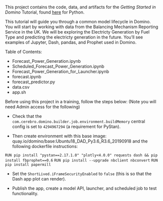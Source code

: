 This project contains the code, data, and artifacts for the *Getting Started in Domino* Tutorial, found 
[here](https://docs.dominodatalab.com/en/4.1/get_started/index.html) for Python.

This tutorial will guide you through a common model lifecycle in Domino. 
You will start by working with data from the Balancing Mechanism Reporting Service in the UK. 
We will be exploring the Electricty Generation by Fuel Type and predicting the electricty generation in the future. 
You’ll see examples of Jupyter, Dash, pandas, and Prophet used in Domino.

Table of Contents:

* Forecast_Power_Generation.ipynb
* Scheduled_Forecast_Power_Generation.ipynb
* Forecast_Power_Generation_for_Launcher.ipynb
* forecast.ipynb
* forecast_predictor.py
* data.csv
* app.sh

Before using this project in a training, follow the steps below:
(Note you will need Admin access for the following)

* Check that the `com.cerebro.domino.builder.job.environment.buildMemory` central config is set to `4294967294` (a requirement for PyStan). 

* Then create environment with this base image: quay.io/domino/base:Ubuntu18_DAD_Py3.6_R3.6_20190918 and the following dockerfile instructions:

`RUN pip install "pystan==2.17.1.0" "plotly<4.0.0" requests dash && pip install fbprophet==0.6`
`RUN pip install --upgrade nbclient nbconvert`
`RUN pip install papermill`

* Set the `ShortLived.iFrameSecurityEnabled` to `false` (this is so that the Dash app plot can render).

* Publish the app, create a model API, launcher, and scheduled job to test functionality. 
